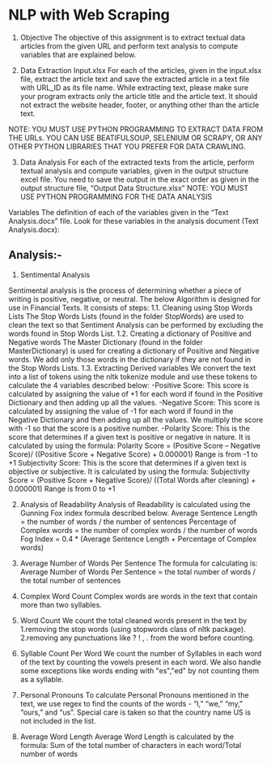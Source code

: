 # NLP with Web Scraping

1. Objective
The objective of this assignment is to extract textual data articles from the given URL and perform text analysis to compute variables that are explained below. 

2. Data Extraction
Input.xlsx
For each of the articles, given in the input.xlsx file, extract the article text and save the extracted article in a text file with URL_ID as its file name.
While extracting text, please make sure your program extracts only the article title and the article text. It should not extract the website header, footer, or anything other than the article text. 

NOTE: YOU MUST USE PYTHON PROGRAMMING TO EXTRACT DATA FROM THE URLs. YOU CAN USE BEATIFULSOUP, SELENIUM OR SCRAPY, OR ANY OTHER PYTHON LIBRARIES THAT YOU PREFER FOR DATA CRAWLING. 

3. Data Analysis
For each of the extracted texts from the article, perform textual analysis and compute variables, given in the output structure excel file. You need to save the output in the exact order as given in the output structure file, “Output Data Structure.xlsx”
NOTE: YOU MUST USE PYTHON PROGRAMMING FOR THE DATA ANALYSIS


Variables
The definition of each of the variables given in the “Text Analysis.docx” file.
Look for these variables in the analysis document (Text Analysis.docx):

Analysis:-
------------------------------------------------------------------------------------------------------------------------------------------------------------------------

1. Sentimental Analysis

Sentimental analysis is the process of determining whether a piece of writing is positive, negative, or neutral. The below Algorithm is designed for use in Financial Texts. It consists of steps:
1.1.  Cleaning using Stop Words Lists
The Stop Words Lists (found in the folder StopWords) are used to clean the text so that Sentiment Analysis can be performed by excluding the words found in Stop Words List. 
1.2. Creating a dictionary of Positive and Negative words
The Master Dictionary (found in the folder MasterDictionary) is used for creating a dictionary of Positive and Negative words. We add only those words in the dictionary if they are not found in the Stop Words Lists. 
1.3. Extracting Derived variables
We convert the text into a list of tokens using the nltk tokenize module and use these tokens to calculate the 4 variables described below:
-Positive Score: This score is calculated by assigning the value of +1 for each word if found in the Positive Dictionary and then adding up all the values.
-Negative Score: This score is calculated by assigning the value of -1 for each word if found in the Negative Dictionary and then adding up all the values. We multiply the score with -1 so that the score is a positive number.
-Polarity Score: This is the score that determines if a given text is positive or negative in nature. It is calculated by using the formula: 
Polarity Score = (Positive Score – Negative Score)/ ((Positive Score + Negative Score) + 0.000001)
Range is from -1 to +1
Subjectivity Score: This is the score that determines if a given text is objective or subjective. It is calculated by using the formula: 
Subjectivity Score = (Positive Score + Negative Score)/ ((Total Words after cleaning) + 0.000001)
Range is from 0 to +1

2. Analysis of Readability
Analysis of Readability is calculated using the Gunning Fox index formula described below.
Average Sentence Length = the number of words / the number of sentences
Percentage of Complex words = the number of complex words / the number of words 
Fog Index = 0.4 * (Average Sentence Length + Percentage of Complex words)

4. Average Number of Words Per Sentence
The formula for calculating is:
Average Number of Words Per Sentence = the total number of words / the total number of sentences

5. Complex Word Count
Complex words are words in the text that contain more than two syllables.

6. Word Count
We count the total cleaned words present in the text by 
 1.removing the stop words (using stopwords class of nltk package).
 2.removing any punctuations like ? ! , . from the word before counting.

7. Syllable Count Per Word
We count the number of Syllables in each word of the text by counting the vowels present in each word. We also handle some exceptions like words ending with "es","ed" by not counting them as a syllable.

8. Personal Pronouns
To calculate Personal Pronouns mentioned in the text, we use regex to find the counts of the words - “I,” “we,” “my,” “ours,” and “us”. Special care is taken so that the country name US is not included in the list.

9. Average Word Length
Average Word Length is calculated by the formula:
Sum of the total number of characters in each word/Total number of words


 
